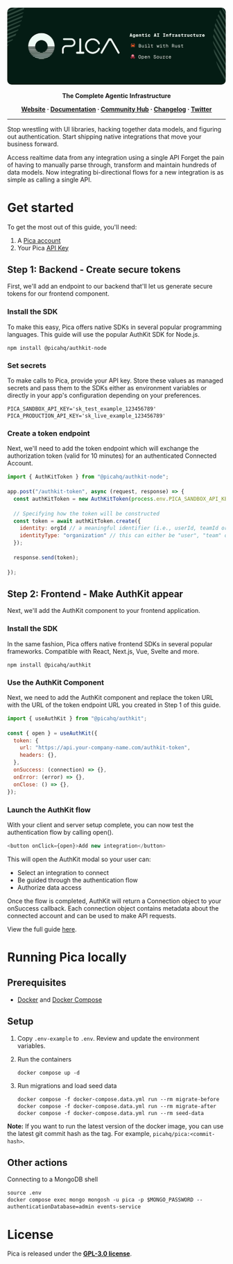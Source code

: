 <p align="center">
  <a href="https://picaos.com">
    <img alt="Pica Logo" src="./resources/images/banner.png" style="border-radius: 10px;">
  </a>
</p>

<p align="center"><b>The Complete Agentic Infrastructure</b></p>

<p align="center">
  <b>
    <a href="https://www.picaos.com/">Website</a>
    ·
    <a href="https://docs.picaos.com">Documentation</a>
    ·
    <a href="https://www.picaos.com/community">Community Hub</a>
    ·
    <a href="https://www.picaos.com/community/changelog">Changelog</a>
    ·
    <a href="https://twitter.com/picahq">Twitter</a>
  </b>
</p>

---

Stop wrestling with UI libraries, hacking together data models, and figuring out authentication. Start shipping native integrations that move your business forward.

Access realtime data from any integration using a single API
Forget the pain of having to manually parse through, transform and maintain hundreds of data models. Now integrating bi-directional flows for a new integration is as simple as calling a single API.

# Get started

To get the most out of this guide, you'll need:

1. A [Pica account](https://app.picaos.com)
2. Your Pica [API Key](https://docs.picaos.com/docs/glossary#api-key)

## Step 1: Backend - Create secure tokens

First, we'll add an endpoint to our backend that'll let us generate secure tokens for our frontend component.

### Install the SDK

To make this easy, Pica offers native SDKs in several popular programming languages. This guide will use the popular AuthKit SDK for Node.js.

```shell npm
npm install @picahq/authkit-node
```

### Set secrets

To make calls to Pica, provide your API key. Store these values as managed secrets and pass them to the SDKs either as environment variables or directly in your app's configuration depending on your preferences.

```shell
PICA_SANDBOX_API_KEY='sk_test_example_123456789'
PICA_PRODUCTION_API_KEY='sk_live_example_123456789'
```

### Create a token endpoint

Next, we'll need to add the token endpoint which will exchange the authorization token (valid for 10 minutes) for an authenticated Connected Account.

```javascript
import { AuthKitToken } from "@picahq/authkit-node";

app.post("/authkit-token", async (request, response) => {
  const authKitToken = new AuthKitToken(process.env.PICA_SANDBOX_API_KEY);

  // Specifying how the token will be constructed
  const token = await authKitToken.create({
    identity: orgId // a meaningful identifier (i.e., userId, teamId or organizationId)
    identityType: "organization" // this can either be "user", "team" or "organization"
  });

  response.send(token);

});
```

## Step 2: Frontend - Make AuthKit appear

Next, we'll add the AuthKit component to your frontend application.

### Install the SDK

In the same fashion, Pica offers native frontend SDKs in several popular frameworks. Compatible with React, Next.js, Vue, Svelte and more.

```shell npm
npm install @picahq/authkit
```

### Use the AuthKit Component

Next, we need to add the AuthKit component and replace the token URL with the URL of the token endpoint URL you created in Step 1 of this guide.

```javascript
import { useAuthKit } from "@picahq/authkit";

const { open } = useAuthKit({
  token: {
    url: "https://api.your-company-name.com/authkit-token",
    headers: {},
  },
  onSuccess: (connection) => {},
  onError: (error) => {},
  onClose: () => {},
});
```

### Launch the AuthKit flow

With your client and server setup complete, you can now test the authentication flow by calling open().

```javascript
<button onClick={open}>Add new integration</button>
```

This will open the AuthKit modal so your user can:

- Select an integration to connect
- Be guided through the authentication flow
- Authorize data access

Once the flow is completed, AuthKit will return a Connection object to your onSuccess callback. Each connection object contains metadata about the connected account and can be used to make API requests.

View the full guide [here](https://docs.picaos.com).

# Running Pica locally

## Prerequisites

* [Docker](https://docs.docker.com/engine/) and [Docker Compose](https://docs.docker.com/compose/)

## Setup

1. Copy `.env-example` to `.env`. Review and update the environment variables.

2. Run the containers

    ```shell
    docker compose up -d
    ```
3. Run migrations and load seed data

    ```shell
    docker compose -f docker-compose.data.yml run --rm migrate-before
    docker compose -f docker-compose.data.yml run --rm migrate-after
    docker compose -f docker-compose.data.yml run --rm seed-data
    ```

**Note:** If you want to run the latest version of the docker image, you can use the latest git commit hash as the tag. For example, `picahq/pica:<commit-hash>`.

## Other actions

Connecting to a MongoDB shell

```shell
source .env
docker compose exec mongo mongosh -u pica -p $MONGO_PASSWORD --authenticationDatabase=admin events-service
```


# License

Pica is released under the [**GPL-3.0 license**](LICENSE).
